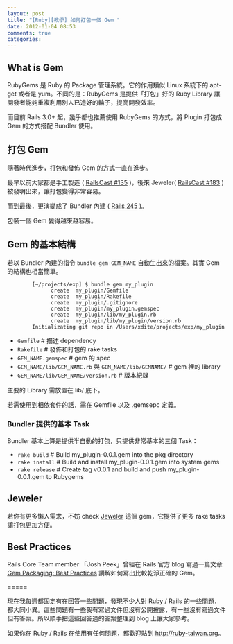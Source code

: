 ```yaml
---
layout: post
title: "[Ruby][教學] 如何打包一個 Gem "
date: 2012-01-04 08:53
comments: true
categories: 
---
```


## What is Gem 

RubyGems 是 Ruby 的 Package 管理系統。它的作用類似 Linux 系統下的 apt-get 或者是 yum。不同的是：RubyGems 是提供「打包」好的 Ruby Library 讓開發者能夠重複利用別人已造好的輪子，提高開發效率。

而目前 Rails 3.0+ 起，幾乎都也推薦使用 RubyGems 的方式，將 Plugin 打包成 Gem 的方式搭配 Bundler 使用。

## 打包 Gem

隨著時代進步，打包和發佈 Gem 的方式一直在進步。

最早以前大家都是手工製造 ( [RailsCast #135](http://railscasts.com/episodes/135-making-a-gem) )，後來 Jeweler( [RailsCast #183](http://railscasts.com/episodes/183-gemcutter-jeweler) ) 被發明出來，讓打包變得非常容易。

而到最後，更演變成了 Bundler 內建 ( [Rails 245](http://asciicasts.com/episodes/245-new-gem-with-bundler) )。

包裝一個 Gem 變得越來越容易。

## Gem 的基本結構

若以 Bundler 內建的指令 `bundle gem GEM_NAME` 自動生出來的檔案。其實 Gem 的結構也相當簡單。

```
        [~/projects/exp] $ bundle gem my_plugin
              create  my_plugin/Gemfile
              create  my_plugin/Rakefile
              create  my_plugin/.gitignore
              create  my_plugin/my_plugin.gemspec
              create  my_plugin/lib/my_plugin.rb
              create  my_plugin/lib/my_plugin/version.rb
        Initializating git repo in /Users/xdite/projects/exp/my_plugin
```

* `Gemfile` # 描述 dependency
* `Rakefile` # 發佈和打包的 rake tasks
* `GEM_NAME.gemspec` # gem 的 spec
* `GEM_NAME/lib/GEM_NAME.rb` 與 `GEM_NAME/lib/GEMNAME/` # gem 裡的 library
* `GEM_NAME/lib/GEM_NAME/version.rb` # 版本紀錄

主要的 Library 需放置在 lib/ 底下。

若需使用到相依套件的話，需在 Gemfile 以及 .gemsepc 定義。
 
### Bundler 提供的基本 Task

Bundler 基本上算是提供半自動的打包，只提供非常基本的三個 Task：

* `rake build`    # Build my_plugin-0.0.1.gem into the pkg directory
* `rake install`  # Build and install my_plugin-0.0.1.gem into system gems
* `rake release`  # Create tag v0.0.1 and build and push my_plugin-0.0.1.gem to Rubygems

## Jeweler

若你有更多懶人需求，不妨 check [Jeweler](https://github.com/technicalpickles/jeweler) 這個 gem，它提供了更多 rake tasks 讓打包更加方便。

## Best Practices

Rails Core Team member 「Josh Peek」曾經在 Rails 官方 blog 寫過一篇文章 [Gem Packaging: Best Practices](http://weblog.rubyonrails.org/2009/9/1/gem-packaging-best-practices) 講解如何寫出比較乾淨正確的 Gem。


=====

現在我每週都固定有在回答一些問題，發現不少人對 Ruby / Rails 的一些問題，都大同小異。這些問題有一些我有寫過文件但沒有公開披露，有一些沒有寫過文件但有答案。所以順手把這些回答過的答案整理到 blog 上讓大家參考。

如果你在 Ruby / Rails 在使用有任何問題，都歡迎貼到 <http://ruby-taiwan.org>。

